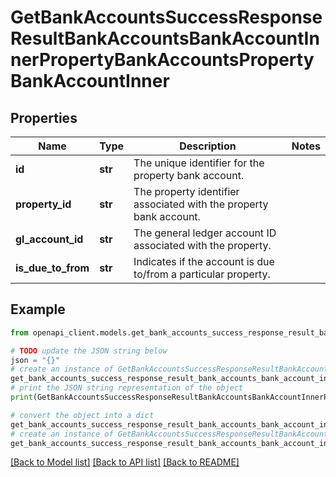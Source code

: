 # GetBankAccountsSuccessResponseResultBankAccountsBankAccountInnerPropertyBankAccountsPropertyBankAccountInner


## Properties

Name | Type | Description | Notes
------------ | ------------- | ------------- | -------------
**id** | **str** | The unique identifier for the property bank account. | 
**property_id** | **str** | The property identifier associated with the property bank account. | 
**gl_account_id** | **str** | The general ledger account ID associated with the property. | 
**is_due_to_from** | **str** | Indicates if the account is due to/from a particular property. | 

## Example

```python
from openapi_client.models.get_bank_accounts_success_response_result_bank_accounts_bank_account_inner_property_bank_accounts_property_bank_account_inner import GetBankAccountsSuccessResponseResultBankAccountsBankAccountInnerPropertyBankAccountsPropertyBankAccountInner

# TODO update the JSON string below
json = "{}"
# create an instance of GetBankAccountsSuccessResponseResultBankAccountsBankAccountInnerPropertyBankAccountsPropertyBankAccountInner from a JSON string
get_bank_accounts_success_response_result_bank_accounts_bank_account_inner_property_bank_accounts_property_bank_account_inner_instance = GetBankAccountsSuccessResponseResultBankAccountsBankAccountInnerPropertyBankAccountsPropertyBankAccountInner.from_json(json)
# print the JSON string representation of the object
print(GetBankAccountsSuccessResponseResultBankAccountsBankAccountInnerPropertyBankAccountsPropertyBankAccountInner.to_json())

# convert the object into a dict
get_bank_accounts_success_response_result_bank_accounts_bank_account_inner_property_bank_accounts_property_bank_account_inner_dict = get_bank_accounts_success_response_result_bank_accounts_bank_account_inner_property_bank_accounts_property_bank_account_inner_instance.to_dict()
# create an instance of GetBankAccountsSuccessResponseResultBankAccountsBankAccountInnerPropertyBankAccountsPropertyBankAccountInner from a dict
get_bank_accounts_success_response_result_bank_accounts_bank_account_inner_property_bank_accounts_property_bank_account_inner_from_dict = GetBankAccountsSuccessResponseResultBankAccountsBankAccountInnerPropertyBankAccountsPropertyBankAccountInner.from_dict(get_bank_accounts_success_response_result_bank_accounts_bank_account_inner_property_bank_accounts_property_bank_account_inner_dict)
```
[[Back to Model list]](../README.md#documentation-for-models) [[Back to API list]](../README.md#documentation-for-api-endpoints) [[Back to README]](../README.md)



